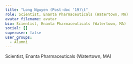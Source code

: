 ```yaml
---
title: "Long Nguyen (Post-doc '19)\t"
role: Scientist, Enanta Pharmaceuticals (Watertown, MA)
avatar_filename: avatar
bio: Scientist, Enanta Pharmaceuticals (Watertown, MA)
social: []
superuser: false
user_groups:
  - Alumni
---
```

Scientist, Enanta Pharmaceuticals (Watertown, MA)
